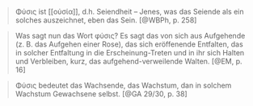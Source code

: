> Φύσις ist [[οὐσία]], d.h. Seiendheit – Jenes, was das Seiende als ein solches auszeichnet, eben das Sein. [@WBPh, p. 258]

> Was sagt nun das Wort φύσις? Es sagt das von sich aus Aufgehende (z. B. das Aufgehen einer Rose), das sich eröffenende Entfalten, das in solcher Entfaltung in die Erscheinung-Treten und in ihr sich Halten und Verbleiben, kurz, das aufgehend-verweilende Walten. [@EM, p. 16]

> Φύσις bedeutet das Wachsende, das Wachstum, dan in solchem Wachstum Gewachsene selbst. [@GA 29/30, p. 38]